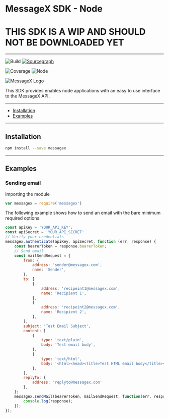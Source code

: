 # MessageX SDK - Node

# THIS SDK IS A WIP AND SHOULD NOT BE DOWNLOADED YET

---
![Build](https://github.com/messagex/messagex-nodejs/workflows/Build/badge.svg?branch=master)
[![Sourcegraph](https://sourcegraph.com/github.com/messagex/node-messagex/-/badge.svg)](https://sourcegraph.com/github.com/messagex/node-messagex?badge)

![Coverage](https://img.shields.io/badge/coverage-100%25-green)
![Node](https://img.shields.io/badge/node-%3E%3D8.14-green)

![MessageX Logo](https://raw.githubusercontent.com/messagex/node-messagex/master/img/messagex-logo.png "MessageX")

This SDK provides enables node applications with an easy to use interface to the MessageX API.

---

* [Installation](#installation)
* [Examples](#examples)

---

## Installation

```sh
npm install --save messagex
```

---

## Examples

### Sending email

Importing the module

```javascript
var messagex = require('messagex')
```

The following example shows how to send an email with the bare minimum required options.

```javascript
const apiKey = 'YOUR_API_KEY';
const apiSecret = 'YOUR_API_SECRET'
// Verify your credentials
messagex.authenticate(apiKey, apiSecret, function (err, response) {
    const bearerToken = response.bearerToken;
    // Send email
    const mailSendRequest = {
        from: {
            address: 'sender@messagex.com',
            name: 'Sender',
        },
        to: [
            {
                address: 'recipeint1@messagex.com',
                name: 'Recipient 1',
            },
            {
                address: 'recipeint2@messagex.com',
                name: 'Recipient 2',
            },
        ],
        subject: 'Test Email Subject',
        content: [
            {
                type: 'text/plain',
                body: 'Test email body',
            },
            {
                type: 'text/html',
                body: '<html><head><title>Test HTML email body</title></head><body><p>Test HTML Email body</p></body></html>',
            },
        ],
        replyTo: {
            address: 'replyto@messagex.com'
        },
    };
    messagex.sendMail(bearerToken, mailSendRequest, function(err, response){
        console.log(response);
    });
});
```
